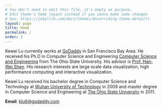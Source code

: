 ```yaml
---
# You don't need to edit this file, it's empty on purpose.
# Edit theme's home layout instead if you wanna make some changes
# See: https://jekyllrb.com/docs/themes/#overriding-theme-defaults
layout: page
title: Home
permalink: /
order: 1
---
```

Kewei Lu currently works at [GoDaddy](https://www.godaddy.com/) in San Francisco Bay Area. He received his Ph.D in Computer Science and Engineering [Computer Science and Engineering](https://cse.osu.edu/) from The Ohio State University. His advisor is [Prof. Han-Wei Shen](http://web.cse.ohio-state.edu/~hwshen/hwshen/Welcome.html). His research interests are large scale data visualization, high performance computing and interactive visualization.  

Kewei Lu received his bachelor degree in Computer Science and Technology at [Wuhan University of Technology](http://english.whut.edu.cn/) in 2009 and master degree in Computer Science and Engineering at [The Ohio State University](https://www.osu.edu/) in 2011.  

**Email**: klu6@godaddy.com
